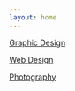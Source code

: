 ```yaml
---
layout: home
---
```

[Graphic Design](graphic-design.html)

[Web Design](web-design.html)

[Photography](photography.html)
